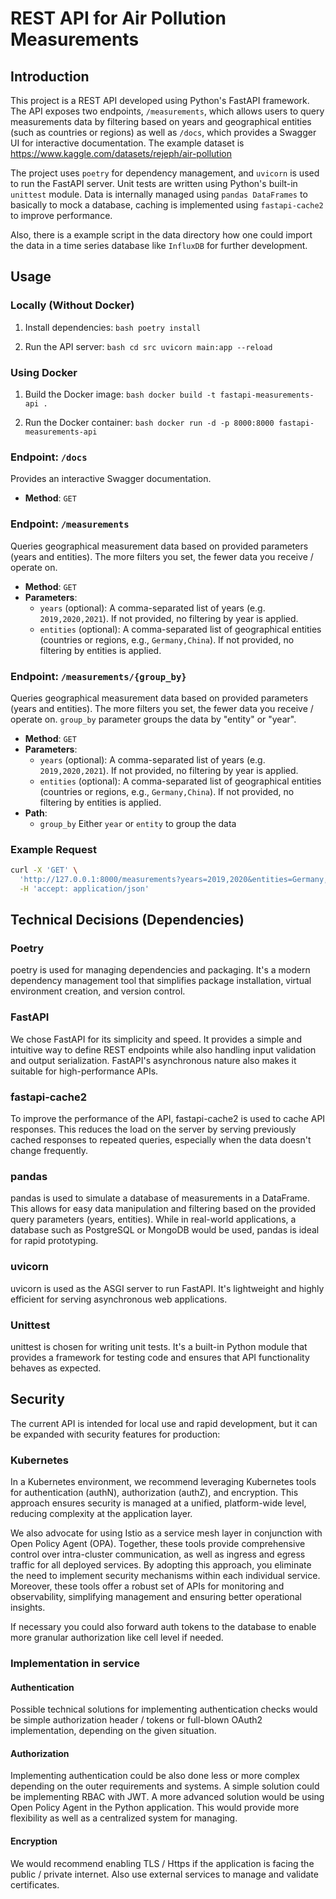 # REST API for Air Pollution Measurements

## Introduction

This project is a REST API developed using Python's FastAPI framework. The API exposes two endpoints, `/measurements`, which allows users to query measurements data by filtering based on years and geographical entities (such as countries or regions) as well as `/docs`, which provides a Swagger UI for interactive documentation.
The example dataset is <https://www.kaggle.com/datasets/rejeph/air-pollution>

The project uses `poetry` for dependency management, and `uvicorn` is used to run the FastAPI server. Unit tests are written using Python's built-in `unittest` module.
Data is internally managed using `pandas DataFrames` to basically to mock a database, caching is implemented using `fastapi-cache2` to improve performance.

Also, there is a example script in the data directory how one could import the data in a time series database like `InfluxDB` for further development.

## Usage

### Locally (Without Docker)

1. Install dependencies:
        ```bash
          poetry install
        ```

2. Run the API server:
        ```bash
        cd src
        uvicorn main:app --reload
        ```

### Using Docker

1. Build the Docker image:
        ```bash
        docker build -t fastapi-measurements-api .
        ```

2. Run the Docker container:
        ```bash
        docker run -d -p 8000:8000 fastapi-measurements-api
        ```

### Endpoint: `/docs`

Provides an interactive Swagger documentation.

- **Method**: `GET`

### Endpoint: `/measurements`

Queries geographical measurement data based on provided parameters (years and entities). The more filters you set, the fewer data you receive / operate on.

- **Method**: `GET`
- **Parameters**:
  - `years` (optional): A comma-separated list of years (e.g. `2019,2020,2021`). If not provided, no filtering by year is applied.
  - `entities` (optional): A comma-separated list of geographical entities (countries or regions, e.g., `Germany,China`). If not provided, no filtering by entities is applied.

### Endpoint: `/measurements/{group_by}`

Queries geographical measurement data based on provided parameters (years and entities). The more filters you set, the fewer data you receive / operate on.
`group_by` parameter groups the data by "entity" or "year".

- **Method**: `GET`
- **Parameters**:
  - `years` (optional): A comma-separated list of years (e.g. `2019,2020,2021`). If not provided, no filtering by year is applied.
  - `entities` (optional): A comma-separated list of geographical entities (countries or regions, e.g., `Germany,China`). If not provided, no filtering by entities is applied.
- **Path**:
  - `group_by` Either `year` or `entity` to group the data

### Example Request

```bash
curl -X 'GET' \
  'http://127.0.0.1:8000/measurements?years=2019,2020&entities=Germany,China' \
  -H 'accept: application/json'
```

## Technical Decisions (Dependencies)

### Poetry

poetry is used for managing dependencies and packaging. It's a modern dependency management tool that simplifies package installation, virtual environment creation, and version control.

### FastAPI

We chose FastAPI for its simplicity and speed. It provides a simple and intuitive way to define REST endpoints while also handling input validation and output serialization. FastAPI's asynchronous nature also makes it suitable for high-performance APIs.

### fastapi-cache2

To improve the performance of the API, fastapi-cache2 is used to cache API responses. This reduces the load on the server by serving previously cached responses to repeated queries, especially when the data doesn't change frequently.

### pandas

pandas is used to simulate a database of measurements in a DataFrame. This allows for easy data manipulation and filtering based on the provided query parameters (years, entities). While in real-world applications, a database such as PostgreSQL or MongoDB would be used, pandas is ideal for rapid prototyping.

### uvicorn

uvicorn is used as the ASGI server to run FastAPI. It's lightweight and highly efficient for serving asynchronous web applications.

### Unittest

unittest is chosen for writing unit tests. It's a built-in Python module that provides a framework for testing code and ensures that API functionality behaves as expected.

## Security

The current API is intended for local use and rapid development, but it can be expanded with security features for production:

### Kubernetes

In a Kubernetes environment, we recommend leveraging Kubernetes tools for authentication (authN), authorization (authZ), and encryption. 
This approach ensures security is managed at a unified, platform-wide level, reducing complexity at the application layer.

We also advocate for using Istio as a service mesh layer in conjunction with Open Policy Agent (OPA). 
Together, these tools provide comprehensive control over intra-cluster communication, as well as ingress and egress traffic for all deployed services. 
By adopting this approach, you eliminate the need to implement security mechanisms within each individual service. 
Moreover, these tools offer a robust set of APIs for monitoring and observability, simplifying management and ensuring better operational insights.

If necessary you could also forward auth tokens to the database to enable more granular authorization like cell level if needed.  

### Implementation in service

#### Authentication

Possible technical solutions for implementing authentication checks would be simple authorization header / tokens or full-blown OAuth2 implementation, depending on the given situation.

#### Authorization

Implementing authentication could be also done less or more complex depending on the outer requirements and systems. A simple solution could be implementing RBAC with JWT. 
A more advanced solution would be using Open Policy Agent in the Python application. This would provide more flexibility as well as a centralized system for managing.

#### Encryption

We would recommend enabling TLS / Https if the application is facing the public / private internet. Also use external services to manage and validate certificates.

